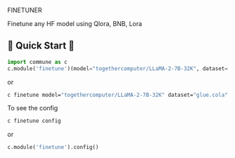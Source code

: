 FINETUNER

Finetune any HF model using Qlora, BNB, Lora


## 🚀 Quick Start 🚀

```python
import commune as c
c.module('finetune')(model="togethercomputer/LLaMA-2-7B-32K", dataset='glue.cola')
```
or 
```bash
c finetune model="togethercomputer/LLaMA-2-7B-32K" dataset="glue.cola"
```

To see the config 
```bash
c finetune config
```
or 
```python
c.module('finetune').config()
```
```




